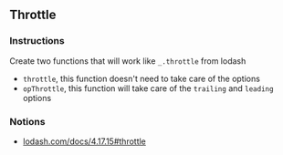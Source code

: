 ## Throttle

### Instructions

Create two functions that will work like `_.throttle` from lodash
- `throttle`, this function doesn't need to take care of the options
- `opThrottle`, this function will take care of
  the `trailing` and `leading` options


### Notions

- [lodash.com/docs/4.17.15#throttle](https://lodash.com/docs/4.17.15#throttle)
